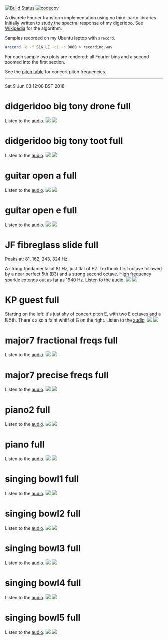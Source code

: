 [![Build Status](https://travis-ci.org/deanturpin/spectrum_analyser_gnuplot.svg?branch=master)](https://travis-ci.org/deanturpin/spectrum_analyser_gnuplot)
[![codecov](https://codecov.io/gh/deanturpin/spectrum_analyser_gnuplot/branch/master/graph/badge.svg)](https://codecov.io/gh/deanturpin/spectrum_analyser_gnuplot)

A discrete Fourier transform implementation using no third-party libraries.
Initially written to study the spectral response of my digeridoo. See
[Wikipedia](https://en.wikipedia.org/wiki/Discrete_Fourier_transform) for the
algorithm.

Samples recorded on my Ubuntu laptop with ```arecord```.
```bash
arecord -q -f S16_LE -c1 -r 8000 > recording.wav
```

For each sample two plots are rendered: all Fourier bins and a second zoomed
into the first section.

See the [pitch table](pitch.md) for concert pitch frequencies.

---

Sat  9 Jun 03:12:08 BST 2018

# didgeridoo big tony drone full
Listen to the [audio](wav/didgeridoo_big_tony_drone.wav).
[![](didgeridoo_big_tony_drone_full.svg)](didgeridoo_big_tony_drone_full.svg)
[![](didgeridoo_big_tony_drone_zoom.svg)](didgeridoo_big_tony_drone_zoom.svg)
# didgeridoo big tony toot full
Listen to the [audio](wav/didgeridoo_big_tony_toot.wav).
[![](didgeridoo_big_tony_toot_full.svg)](didgeridoo_big_tony_toot_full.svg)
[![](didgeridoo_big_tony_toot_zoom.svg)](didgeridoo_big_tony_toot_zoom.svg)
# guitar open a full
Listen to the [audio](wav/guitar_open_a.wav).
[![](guitar_open_a_full.svg)](guitar_open_a_full.svg)
[![](guitar_open_a_zoom.svg)](guitar_open_a_zoom.svg)
# guitar open e full
Listen to the [audio](wav/guitar_open_e.wav).
[![](guitar_open_e_full.svg)](guitar_open_e_full.svg)
[![](guitar_open_e_zoom.svg)](guitar_open_e_zoom.svg)
# JF fibreglass slide full
Peaks at: 81, 162, 243, 324 Hz.

A strong fundamental at 81 Hz, just flat of E2. Textbook first octave followed
by a near perfect 5th (B3) and a strong second octave. High frequency sparkle
extends out as far as 1940 Hz.
Listen to the [audio](wav/JF_fibreglass_slide.wav).
[![](JF_fibreglass_slide_full.svg)](JF_fibreglass_slide_full.svg)
[![](JF_fibreglass_slide_zoom.svg)](JF_fibreglass_slide_zoom.svg)
# KP guest full
Starting on the left: it's just shy of concert pitch E, with two E octaves and a
B 5th. There's also a faint whiff of G on the right.
Listen to the [audio](wav/KP_guest.wav).
[![](KP_guest_full.svg)](KP_guest_full.svg)
[![](KP_guest_zoom.svg)](KP_guest_zoom.svg)
# major7 fractional freqs full
Listen to the [audio](wav/major7_fractional_freqs.wav).
[![](major7_fractional_freqs_full.svg)](major7_fractional_freqs_full.svg)
[![](major7_fractional_freqs_zoom.svg)](major7_fractional_freqs_zoom.svg)
# major7 precise freqs full
Listen to the [audio](wav/major7_precise_freqs.wav).
[![](major7_precise_freqs_full.svg)](major7_precise_freqs_full.svg)
[![](major7_precise_freqs_zoom.svg)](major7_precise_freqs_zoom.svg)
# piano2 full
Listen to the [audio](wav/piano2.wav).
[![](piano2_full.svg)](piano2_full.svg)
[![](piano2_zoom.svg)](piano2_zoom.svg)
# piano full
Listen to the [audio](wav/piano.wav).
[![](piano_full.svg)](piano_full.svg)
[![](piano_zoom.svg)](piano_zoom.svg)
# singing bowl1 full
Listen to the [audio](wav/singing_bowl1.wav).
[![](singing_bowl1_full.svg)](singing_bowl1_full.svg)
[![](singing_bowl1_zoom.svg)](singing_bowl1_zoom.svg)
# singing bowl2 full
Listen to the [audio](wav/singing_bowl2.wav).
[![](singing_bowl2_full.svg)](singing_bowl2_full.svg)
[![](singing_bowl2_zoom.svg)](singing_bowl2_zoom.svg)
# singing bowl3 full
Listen to the [audio](wav/singing_bowl3.wav).
[![](singing_bowl3_full.svg)](singing_bowl3_full.svg)
[![](singing_bowl3_zoom.svg)](singing_bowl3_zoom.svg)
# singing bowl4 full
Listen to the [audio](wav/singing_bowl4.wav).
[![](singing_bowl4_full.svg)](singing_bowl4_full.svg)
[![](singing_bowl4_zoom.svg)](singing_bowl4_zoom.svg)
# singing bowl5 full
Listen to the [audio](wav/singing_bowl5.wav).
[![](singing_bowl5_full.svg)](singing_bowl5_full.svg)
[![](singing_bowl5_zoom.svg)](singing_bowl5_zoom.svg)
